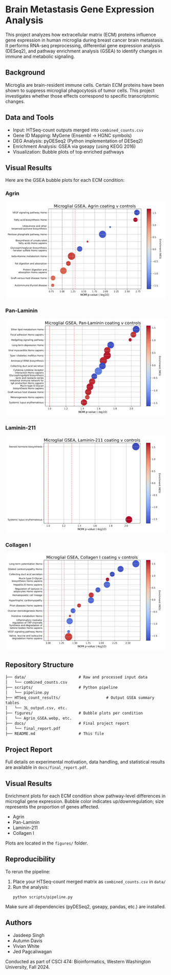 # Brain Metastasis Gene Expression Analysis

This project analyzes how extracellular matrix (ECM) proteins influence gene expression in human microglia during breast cancer brain metastasis. It performs RNA-seq preprocessing, differential gene expression analysis (DESeq2), and pathway enrichment analysis (GSEA) to identify changes in immune and metabolic signaling.

## Background

Microglia are brain-resident immune cells. Certain ECM proteins have been shown to suppress microglial phagocytosis of tumor cells. This project investigates whether those effects correspond to specific transcriptomic changes.

## Data and Tools

- Input: HTSeq-count outputs merged into `combined_counts.csv`
- Gene ID Mapping: MyGene (Ensembl → HGNC symbols)
- DEG Analysis: pyDESeq2 (Python implementation of DESeq2)
- Enrichment Analysis: GSEA via gseapy (using KEGG 2016)
- Visualization: Bubble plots of top enriched pathways

## Visual Results

Here are the GSEA bubble plots for each ECM condition:

### Agrin
![Agrin GSEA](figures/Agrin_GSEA.webp)

### Pan-Laminin
![Pan-Laminin GSEA](figures/Pan-Laminin_GSEA.webp)

### Laminin-211
![Laminin-211 GSEA](figures/Laminin-211_GSEA.webp)

### Collagen I
![Collagen I GSEA](figures/CollagenI_GSEA.webp)
## Repository Structure

```
├── data/                       # Raw and processed input data
│   └── combined_counts.csv
├── scripts/                    # Python pipeline
│   └── pipeline.py
├── HTSeq_count_results/                    # Output GSEA summary tables
│   └── 3L_output.csv, etc.
├── figures/                    # Bubble plots per condition
│   └── Agrin_GSEA.webp, etc.
├── docs/                       # Final project report
│   └── final_report.pdf
├── README.md                   # This file
```

## Project Report

Full details on experimental motivation, data handling, and statistical results are available in `docs/final_report.pdf`.

## Visual Results

Enrichment plots for each ECM condition show pathway-level differences in microglial gene expression. Bubble color indicates up/downregulation; size represents the proportion of genes affected.

- Agrin
- Pan-Laminin
- Laminin-211
- Collagen I

Plots are located in the `figures/` folder.

## Reproducibility

To rerun the pipeline:

1. Place your HTSeq-count merged matrix as `combined_counts.csv` in `data/`
2. Run the analysis:
   ```
   python scripts/pipeline.py
   ```

Make sure all dependencies (pyDESeq2, gseapy, pandas, etc.) are installed.

## Authors

- Jasdeep Singh
- Autumn Davis
- Vivian White
- Jed Pagcaliwagan

Conducted as part of CSCI 474: Bioinformatics, Western Washington University, Fall 2024.


